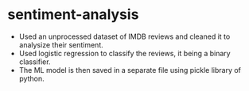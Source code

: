 # sentiment-analysis
- Used an unprocessed dataset of IMDB reviews and cleaned it to analysize their sentiment.
- Used logistic regression to classify the reviews, it being a binary classifier.
- The ML model is then saved in a separate file using pickle library of python.
